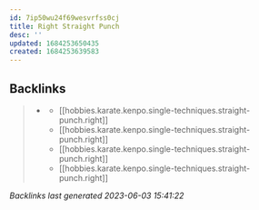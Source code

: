 ```yaml
---
id: 7ip50wu24f69wesvrfss0cj
title: Right Straight Punch
desc: ''
updated: 1684253650435
created: 1684253639583
---
```


## Backlinks

> - [](..\forms\hobbies.karate.kenpo.forms.long-form-1.md)
>   - [[hobbies.karate.kenpo.single-techniques.straight-punch.right]]
>   - [[hobbies.karate.kenpo.single-techniques.straight-punch.right]]
>   - [[hobbies.karate.kenpo.single-techniques.straight-punch.right]]
>   - [[hobbies.karate.kenpo.single-techniques.straight-punch.right]]

_Backlinks last generated 2023-06-03 15:41:22_


